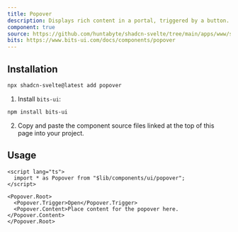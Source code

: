```yaml
---
title: Popover
description: Displays rich content in a portal, triggered by a button.
component: true
source: https://github.com/huntabyte/shadcn-svelte/tree/main/apps/www/src/lib/registry/default/ui/popover
bits: https://www.bits-ui.com/docs/components/popover
---
```


<script>
  import { ComponentPreview, ManualInstall } from '$lib/components/docs';
</script>

<ComponentPreview name="popover-demo">

<div />

</ComponentPreview>

## Installation

```bash
npx shadcn-svelte@latest add popover
```

<ManualInstall>

1. Install `bits-ui`:

```bash
npm install bits-ui
```

2. Copy and paste the component source files linked at the top of this page into your project.

</ManualInstall>

## Usage

```svelte
<script lang="ts">
  import * as Popover from "$lib/components/ui/popover";
</script>

<Popover.Root>
  <Popover.Trigger>Open</Popover.Trigger>
  <Popover.Content>Place content for the popover here.</Popover.Content>
</Popover.Root>
```
